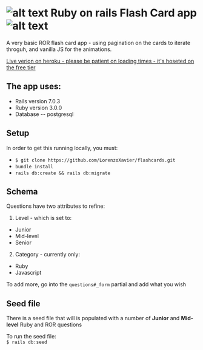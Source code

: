 [logo]: https://github.com/LorenzoXavier/flashcards/blob/0da3d8b293aaaf83bba7b015d046ca55d177d768/app/assets/images/favicon.ico "Logo"

# ![alt text][logo] Ruby on rails Flash Card app ![alt text][logo]

A very basic ROR flash card app - using pagination on the cards to iterate throguh, and vanilla JS for the animations.

[Live verion on heroku - please be patient on loading times - it's hoseted on the free tier](https://dev-flashcards.herokuapp.com)

## The app uses: 
* Rails version 7.0.3
* Ruby version 3.0.0
* Database -- postgresql

## Setup
In order to get this running locally, you must:
* ``$ git clone https://github.com/LorenzoXavier/flashcards.git``
* ``bundle install``
* ``rails db:create && rails db:migrate``

## Schema
Questions have two attributes to refine:
1. Level - which is set to:
* Junior
* Mid-level
* Senior
2. Category - currently only:
* Ruby
* Javascript

To add more, go into the ``questions#_form`` partial and add what you wish

## Seed file

There is a seed file that will is populated with a number of **Junior** and **Mid-level** Ruby and ROR questions

To run the seed file: </br>
``$ rails db:seed``


